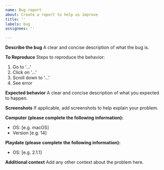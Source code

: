 ```yaml
---
name: Bug report
about: Create a report to help us improve
title: ''
labels: bug
assignees: ''

---
```


**Describe the bug**
A clear and concise description of what the bug is.

**To Reproduce**
Steps to reproduce the behavior:
1. Go to '…'
2. Click on '…'
3. Scroll down to '…'
4. See error

**Expected behavior**
A clear and concise description of what you expected to happen.

**Screenshots**
If applicable, add screenshots to help explain your problem.

**Computer (please complete the following information):**
 - OS: [e.g. macOS]
 - Version [e.g. 14]

**Playdate (please complete the following information):**
 - OS: [e.g. 2.1.1]

**Additional context**
Add any other context about the problem here.
